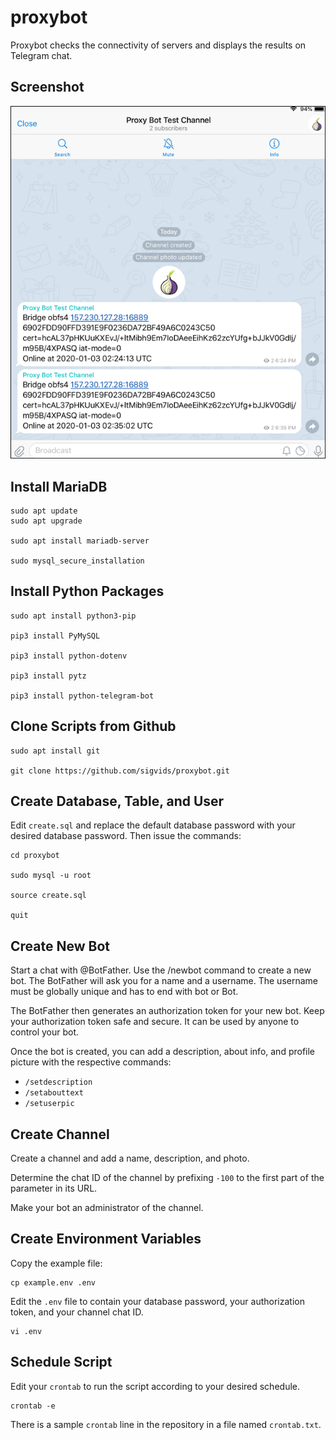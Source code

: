 # proxybot

Proxybot checks the connectivity of servers and displays the results on Telegram chat.

## Screenshot

![Telegram channel demonstration screenshot](screenshot.png)

## Install MariaDB

```
sudo apt update
sudo apt upgrade

sudo apt install mariadb-server

sudo mysql_secure_installation
```

## Install Python Packages

```
sudo apt install python3-pip

pip3 install PyMySQL

pip3 install python-dotenv

pip3 install pytz

pip3 install python-telegram-bot
```

## Clone Scripts from Github

```
sudo apt install git

git clone https://github.com/sigvids/proxybot.git
```

## Create Database, Table, and User

Edit `create.sql` and replace the default database password with your desired database password. Then issue the commands:

```
cd proxybot

sudo mysql -u root

source create.sql

quit
```

## Create New Bot

Start a chat with @BotFather. Use the /newbot command to create a new bot. The BotFather will ask you for a name and a username. The username must be globally unique and has to end with bot or Bot. 

The BotFather then generates an authorization token for your new bot. Keep your authorization token safe and secure. It can be used by anyone to control your bot.

Once the bot is created, you can add a description, about info, and profile picture with the respective commands:

* `/setdescription`
* `/setabouttext`
* `/setuserpic`

## Create Channel

Create a channel and add a name, description, and photo.

Determine the chat ID of the channel by prefixing `-100` to the first part of the parameter in its URL.

Make your bot an administrator of the channel.

## Create Environment Variables

Copy the example file:

```
cp example.env .env
```

Edit the `.env` file to contain your database password, your authorization token, and your channel chat ID.

```
vi .env
```

## Schedule Script

Edit your `crontab` to run the script according to your desired schedule.

```
crontab -e
```

There is a sample `crontab` line in the repository in a file named `crontab.txt`.
